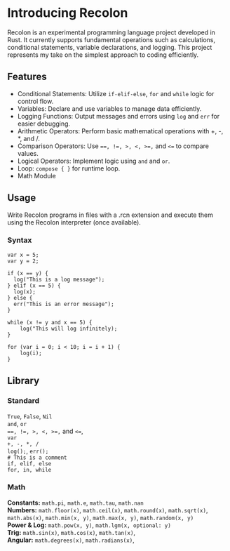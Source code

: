 # Introducing Recolon

Recolon is an experimental programming language project developed in Rust. It currently supports fundamental operations such as calculations, conditional statements, variable declarations, and logging. This project represents my take on the simplest approach to coding efficiently.

## Features
- Conditional Statements: Utilize `if-elif-else`, `for` and `while` logic for control flow.
- Variables: Declare and use variables to manage data efficiently.
- Logging Functions: Output messages and errors using `log` and `err` for easier debugging.
- Arithmetic Operators: Perform basic mathematical operations with +, -, *, and /.
- Comparison Operators: Use `==, !=, >, <, >=,` and `<=` to compare values.
- Logical Operators: Implement logic using `and` and `or`.
- Loop: `compose { }` for runtime loop.
- Math Module
## Usage
Write Recolon programs in files with a .rcn extension and execute them using the Recolon interpreter (once available).

### Syntax
```
var x = 5;
var y = 2;

if (x == y) {
  log("This is a log message");
} elif (x == 5) {
  log(x);
} else {
  err("This is an error message");
}

while (x != y and x == 5) {
    log("This will log infinitely);
}

for (var i = 0; i < 10; i = i + 1) {
    log(i);
}
```

## Library
### Standard
`True`, `False`, `Nil`  
`and`, `or`  
`==, !=, >, <, >=,` and `<=`,  
`var`  
`+, -, *, /`  
`log();`, `err();`  
`# This is a comment`  
`if, elif, else`  
`for, in, while`

### Math
**Constants:** `math.pi`, `math.e`, `math.tau`, `math.nan`  
**Numbers:** `math.floor(x)`, `math.ceil(x)`, `math.round(x)`, `math.sqrt(x)`, `math.abs(x)`, `math.min(x, y)`, `math.max(x, y)`, `math.random(x, y)`  
**Power & Log:** `math.pow(x, y)`, `math.lgm(x, optional: y)`  
**Trig:** `math.sin(x)`, `math.cos(x)`, `math.tan(x)`,  
**Angular:** `math.degrees(x)`, `math.radians(x)`,  